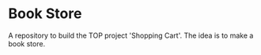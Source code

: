 # Book Store

A repository to build the TOP project 'Shopping Cart'. The idea is to make a book store.
